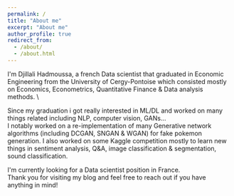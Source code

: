 ```yaml
---
permalink: /
title: "About me"
excerpt: "About me"
author_profile: true
redirect_from: 
  - /about/
  - /about.html
---
```


I'm Djillali Hadmoussa, a french Data scientist that graduated  in Economic Engineering from the University of Cergy-Pontoise which consisted mostly on Economics, Econometrics, Quantitative Finance & Data analysis methods. \

Since my graduation i got really interested in ML/DL and worked on many things related including NLP, computer vision, GANs... \
I notably worked on a re-implementation of many Generative network algorithms (including DCGAN, SNGAN & WGAN) for fake pokemon generation. I also worked on some Kaggle competition mostly to learn new things in sentiment analysis, Q&A, image classification & segmentation, sound classification. 

I'm currently looking for a Data scientist position in France. \
Thank you for visiting my blog and feel free to reach out if you have anything in mind!